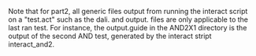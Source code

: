 Note that for part2, all generic files output from running the interact script on a "<gate>test.act" such as the dali. and output. files are only applicable to the last ran test. 
For instance, the output.guide in the AND2X1 directory is the output of the second AND test, generated by the interact stript interact_and2.
